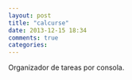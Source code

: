 ```yaml
---
layout: post
title: "calcurse"
date: 2013-12-15 18:34
comments: true
categories: 
---
```

Organizador de tareas por consola.

